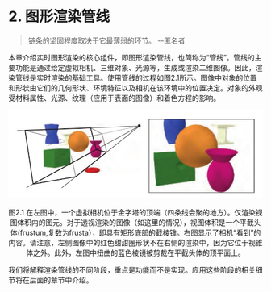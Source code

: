 # 2. 图形渲染管线
>链条的坚固程度取决于它最薄弱的环节。
>--匿名者

本章介绍实时图形渲染的核心组件，即图形渲染管线，也简称为“管线”。管线的主要功能是通过给定虚拟相机、三维对象、光源等，生成或渲染二维图像。因此，渲染管线是实时渲染的基础工具。使用管线的过程如图2.1所示。图像中对象的位置和形状由它们的几何形状、环境特征以及相机在该环境中的位置决定。对象的外观受材料属性、光源、纹理（应用于表面的图像）和着色方程的影响。<div align = "center">![imglink1]</div>
<div align = "center">图2.1  在左图中，一个虚拟相机位于金字塔的顶端（四条线会聚的地方）。仅渲染视图体积内的图元。对于透视渲染的图像（如这里的情况），视图体积是一个平截头体(frustum,复数为frusta），即具有矩形底部的截棱锥。右图显示了相机“看到”的内容。请注意，左侧图像中的红色甜甜圈形状不在右侧的渲染中，因为它位于视锥体之外。此外，左图中扭曲的蓝色棱镜被剪裁在平截头体的顶平面上。</div>

我们将解释渲染管线的不同阶段，重点是功能而不是实现。应用这些阶段的相关细节将在后面的章节中介绍。

[imglink1]:Figure\Figure2.1.jpg



